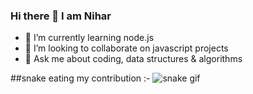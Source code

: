 ### Hi there 👋 I am Nihar
- 🔭 I’m currently learning node.js
- 👯 I’m looking to collaborate on javascript projects
- 💬 Ask me about coding, data structures & algorithms

<!--
**Nihar11789/Nihar11789** is a ✨ _special_ ✨ repository because its `README.md` (this file) appears on your GitHub profile.

Here are some ideas to get you started:

- 🔭 I’m currently working on ...
- 🌱 I’m currently learning ...
- 👯 I’m looking to collaborate on ...
- 🤔 I’m looking for help with ...
- 💬 Ask me about ...
- 📫 How to reach me: ...
- 😄 Pronouns: ...
- ⚡ Fun fact: ...
-->
##snake eating my contribution :-
![snake gif](https://github.com/Nihar11789/Nihar11789/blob/output/github-contribution-grid-snake.gif)
